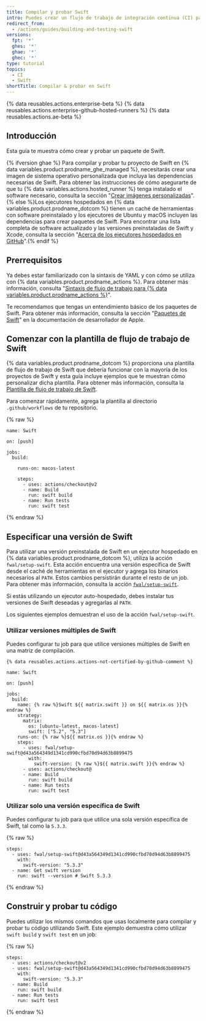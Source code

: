 ```yaml
---
title: Compilar y probar Swift
intro: Puedes crear un flujo de trabajo de integración continua (CI) para crear y probar tu proyecto de Swift.
redirect_from:
  - /actions/guides/building-and-testing-swift
versions:
  fpt: '*'
  ghes: '*'
  ghae: '*'
  ghec: '*'
type: tutorial
topics:
  - CI
  - Swift
shortTitle: Compilar & probar en Swift
---
```


{% data reusables.actions.enterprise-beta %}
{% data reusables.actions.enterprise-github-hosted-runners %}
{% data reusables.actions.ae-beta %}

## Introducción

Esta guía te muestra cómo crear y probar un paquete de Swift.

{% ifversion ghae %} Para compilar y probar tu proyecto de Swift en {% data variables.product.prodname_ghe_managed %}, necesitarás crear una imagen de sistema operativo personalizada que incluya las dependencias necesarias de Swift. Para obtener las instrucciones de cómo asegurarte de que tu {% data variables.actions.hosted_runner %} tenga instalado el software necesario, consulta la sección "[Crear imágenes personalizadas](/actions/using-github-hosted-runners/creating-custom-images)".
{% else %}Los ejecutores hospedados en {% data variables.product.prodname_dotcom %} tienen un caché de herramientas con software preinstalado y los ejecutores de Ubuntu y macOS incluyen las dependencias para crear paquetes de Swift. Para encontrar una lista completa de software actualizado y las versiones preinstaladas de Swift y Xcode, consulta la sección "[Acerca de los ejecutores hospedados en GitHub](/actions/using-github-hosted-runners/about-github-hosted-runners#supported-software)".{% endif %}

## Prerrequisitos

Ya debes estar familiarizado con la sintaxis de YAML y con cómo se utiliza con {% data variables.product.prodname_actions %}. Para obtener más información, consulta "[Sintaxis de flujo de trabajo para {% data variables.product.prodname_actions %}](/actions/automating-your-workflow-with-github-actions/workflow-syntax-for-github-actions)".

Te recomendamos que tengas un entendimiento básico de los paquetes de Swift. Para obtener más información, consulta la sección "[Paquetes de Swift](https://developer.apple.com/documentation/swift_packages)" en la documentación de desarrollador de Apple.

## Comenzar con la plantilla de flujo de trabajo de Swift

{% data variables.product.prodname_dotcom %} proporciona una plantilla de flujo de trabajo de Swift que debería funcionar con la mayoría de los proyectos de Swift y esta guía incluye ejemplos que te muestran cómo personalizar dicha plantilla. Para obtener más información, consulta la [Plantilla de flujo de trabajo de Swift](https://github.com/actions/starter-workflows/blob/main/ci/swift.yml).

Para comenzar rápidamente, agrega la plantilla al directorio `.github/workflows` de tu repositorio.

{% raw %}
```yaml{:copy}
name: Swift

on: [push]

jobs:
  build:

    runs-on: macos-latest

    steps:
      - uses: actions/checkout@v2
      - name: Build
        run: swift build
      - name: Run tests
        run: swift test
```
{% endraw %}

## Especificar una versión de Swift

Para utilizar una versión preinstalada de Swift en un ejecutor hospedado en {% data variables.product.prodname_dotcom %}, utiliza la acción `fwal/setup-swift`. Esta acción encuentra una versión específica de Swift desde el caché de herramientas en el ejecutor y agrega los binarios necesarios al `PATH`. Estos cambios persistirán durante el resto de un job. Para obtener más información, consulta la acción [`fwal/setup-swift`](https://github.com/marketplace/actions/setup-swift).

Si estás utilizando un ejecutor auto-hospedado, debes instalar tus versiones de Swift deseadas y agregarlas al `PATH`.

Los siguientes ejemplos demuestran el uso de la acción `fwal/setup-swift`.

### Utilizar versiones múltiples de Swift

Puedes configurar tu job para que utilice versiones múltiples de Swift en una matriz de compilación.

```yaml{:copy}
{% data reusables.actions.actions-not-certified-by-github-comment %}

name: Swift

on: [push]

jobs:
  build:
    name: {% raw %}Swift ${{ matrix.swift }} on ${{ matrix.os }}{% endraw %}
    strategy:
      matrix:
        os: [ubuntu-latest, macos-latest]
        swift: ["5.2", "5.3"]
    runs-on: {% raw %}${{ matrix.os }}{% endraw %}
    steps:
      - uses: fwal/setup-swift@d43a564349d1341cd990cfbd70d94d63b8899475
        with:
          swift-version: {% raw %}${{ matrix.swift }}{% endraw %}
      - uses: actions/checkout@
      - name: Build
        run: swift build
      - name: Run tests
        run: swift test
```

### Utilizar solo una versión específica de Swift

Puedes configurar tu job para que utilice una sola versión específica de Swift, tal como la `5.3.3`.

{% raw %}
```yaml{:copy}
steps:
  - uses: fwal/setup-swift@d43a564349d1341cd990cfbd70d94d63b8899475
    with:
      swift-version: "5.3.3"
  - name: Get swift version
    run: swift --version # Swift 5.3.3
```
{% endraw %}

## Construir y probar tu código

Puedes utilizar los mismos comandos que usas localmente para compilar y probar tu código utilizando Swift. Este ejemplo demuestra cómo utilizar `swift build` y `swift test` en un job:

{% raw %}
```yaml{:copy}
steps:
  - uses: actions/checkout@v2
  - uses: fwal/setup-swift@d43a564349d1341cd990cfbd70d94d63b8899475
    with:
      swift-version: "5.3.3"
  - name: Build
    run: swift build
  - name: Run tests
    run: swift test
```
{% endraw %}
